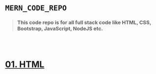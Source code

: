 # `MERN_CODE_REPO`
> ### This code repo is for all full stack code like HTML, CSS, Bootstrap, JavaScript, NodeJS etc.

<br><br>

# [01. HTML](./01.%20HTML/)